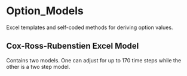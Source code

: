 # Option_Models
Excel templates and self-coded methods for deriving option values.

## Cox-Ross-Rubenstien Excel Model
Contains two models. One can adjust for up to 170 time steps while the other is a two step model.
